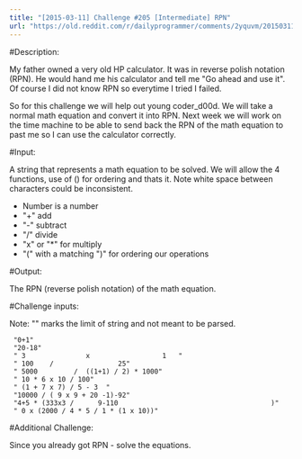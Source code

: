 ```yaml
---
title: "[2015-03-11] Challenge #205 [Intermediate] RPN"
url: "https://old.reddit.com/r/dailyprogrammer/comments/2yquvm/20150311_challenge_205_intermediate_rpn/"
---
```


#Description:

My father owned a very old HP calculator. It was in reverse polish notation (RPN). He would hand me his calculator and tell me "Go ahead and use it". Of course I did not know RPN so everytime I tried I failed.

So for this challenge we will help out young coder_d00d. We will take a normal math equation and convert it into RPN. Next week we will work on the time machine to be able to send back the RPN of the math equation to past me so I can use the calculator correctly.

#Input:

A string that represents a math equation to be solved. We will allow the 4 functions, use of () for ordering and thats it. Note white space between characters could be inconsistent.

* Number is a number
* "+" add
* "-" subtract
* "/" divide
* "x" or "*" for multiply
* "(" with a matching ")" for ordering our operations

#Output:

The RPN (reverse polish notation) of the math equation.

#Challenge inputs:

Note: "" marks the limit of string and not meant to be parsed.

     "0+1"
     "20-18"
     " 3               x                  1   "
     " 100    /                25"
     " 5000         /  ((1+1) / 2) * 1000"
     " 10 * 6 x 10 / 100"
     " (1 + 7 x 7) / 5 - 3  "
     "10000 / ( 9 x 9 + 20 -1)-92"
     "4+5 * (333x3 /      9-110                                      )"
     " 0 x (2000 / 4 * 5 / 1 * (1 x 10))"

#Additional Challenge:

Since you already got RPN - solve the equations.
